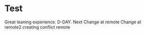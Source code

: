 # Test

Great leaning experience.
D-DAY.
Next
Change at remote
Change at remote2
creating conflict remote
